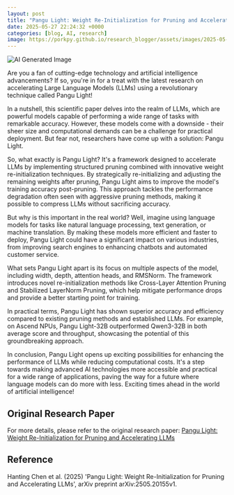 ```yaml
---
layout: post
title: "Pangu Light: Weight Re-Initialization for Pruning and Accelerating LLMs"
date: 2025-05-27 22:24:32 +0000
categories: [blog, AI, research]
image: https://porkpy.github.io/research_blogger/assets/images/2025-05-27-ddef2e34.png
---
```

![AI Generated Image](https://porkpy.github.io/research_blogger/assets/images/2025-05-27-ddef2e34.png)

Are you a fan of cutting-edge technology and artificial intelligence advancements? If so, you're in for a treat with the latest research on accelerating Large Language Models (LLMs) using a revolutionary technique called Pangu Light!

In a nutshell, this scientific paper delves into the realm of LLMs, which are powerful models capable of performing a wide range of tasks with remarkable accuracy. However, these models come with a downside - their sheer size and computational demands can be a challenge for practical deployment. But fear not, researchers have come up with a solution: Pangu Light.

So, what exactly is Pangu Light? It's a framework designed to accelerate LLMs by implementing structured pruning combined with innovative weight re-initialization techniques. By strategically re-initializing and adjusting the remaining weights after pruning, Pangu Light aims to improve the model's training accuracy post-pruning. This approach tackles the performance degradation often seen with aggressive pruning methods, making it possible to compress LLMs without sacrificing accuracy.

But why is this important in the real world? Well, imagine using language models for tasks like natural language processing, text generation, or machine translation. By making these models more efficient and faster to deploy, Pangu Light could have a significant impact on various industries, from improving search engines to enhancing chatbots and automated customer service.

What sets Pangu Light apart is its focus on multiple aspects of the model, including width, depth, attention heads, and RMSNorm. The framework introduces novel re-initialization methods like Cross-Layer Attention Pruning and Stabilized LayerNorm Pruning, which help mitigate performance drops and provide a better starting point for training.

In practical terms, Pangu Light has shown superior accuracy and efficiency compared to existing pruning methods and established LLMs. For example, on Ascend NPUs, Pangu Light-32B outperformed Qwen3-32B in both average score and throughput, showcasing the potential of this groundbreaking approach.

In conclusion, Pangu Light opens up exciting possibilities for enhancing the performance of LLMs while reducing computational costs. It's a step towards making advanced AI technologies more accessible and practical for a wide range of applications, paving the way for a future where language models can do more with less. Exciting times ahead in the world of artificial intelligence!

## Original Research Paper
For more details, please refer to the original research paper:
[Pangu Light: Weight Re-Initialization for Pruning and Accelerating LLMs](http://arxiv.org/abs/2505.20155v1)

## Reference
Hanting Chen et al. (2025) 'Pangu Light: Weight Re-Initialization for Pruning and Accelerating LLMs', arXiv preprint arXiv:2505.20155v1.
